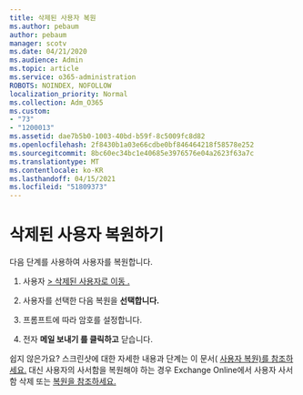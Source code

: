 ```yaml
---
title: 삭제된 사용자 복원
ms.author: pebaum
author: pebaum
manager: scotv
ms.date: 04/21/2020
ms.audience: Admin
ms.topic: article
ms.service: o365-administration
ROBOTS: NOINDEX, NOFOLLOW
localization_priority: Normal
ms.collection: Adm_O365
ms.custom:
- "73"
- "1200013"
ms.assetid: dae7b5b0-1003-40bd-b59f-8c5009fc8d82
ms.openlocfilehash: 2f8430b1a03e66cdbe0bf846464218f58578e252
ms.sourcegitcommit: 8bc60ec34bc1e40685e3976576e04a2623f63a7c
ms.translationtype: MT
ms.contentlocale: ko-KR
ms.lasthandoff: 04/15/2021
ms.locfileid: "51809373"
---
```

# <a name="restore-a-deleted-user"></a>삭제된 사용자 복원하기

다음 단계를 사용하여 사용자를 복원합니다.
  
1. 사용자 [ \> 삭제된 사용자로 이동 .](https://admin.microsoft.com/adminportal/home#/deletedusers)

2. 사용자를 선택한 다음 복원을 **선택합니다.**

3. 프롬프트에 따라 암호를 설정합니다.

4. 전자 **메일 보내기 를 클릭하고** 닫습니다.

쉽지 않은가요? 스크린샷에 대한 자세한 내용과 단계는 이 문서( [사용자 복원)를 참조하세요.](https://docs.microsoft.com/microsoft-365/admin/add-users/restore-user) 대신 사용자의 사서함을 복원해야 하는 경우 Exchange Online에서 사용자 사서함 삭제 또는 [복원을 참조하세요.](https://docs.microsoft.com/exchange/recipients-in-exchange-online/delete-or-restore-mailboxes)